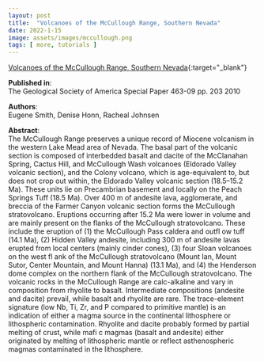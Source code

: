 ```yaml
---
layout: post
title:  "Volcanoes of the McCullough Range, Southern Nevada"
date: 2022-1-15
image: assets/images/mccullough.png
tags: [ more, tutorials ]
---
```


[Volcanoes of the McCullough Range, Southern Nevada](http://geoscience.unlv.edu/files/Smith,%20Honn%20and%20Johnsen%202010.pdf){:target="_blank"}  

**Published in**:  
The Geological Society of America Special Paper 463-09 pp. 203 2010 

**Authors**:  
Eugene Smith, Denise Honn, Racheal Johnsen

**Abstract**:  
The McCullough Range preserves a unique record of Miocene volcanism in the western Lake Mead area of Nevada. The basal part of the volcanic section is composed of interbedded basalt and dacite of the McClanahan Spring, Cactus Hill, and McCullough Wash volcanoes (Eldorado Valley volcanic section), and the Colony volcano, which is age-equivalent to, but does not crop out within, the Eldorado Valley volcanic section (18.5–15.2 Ma). These units lie on Precambrian basement and locally on the Peach Springs Tuff (18.5 Ma). Over 400 m of andesite lava, agglomerate, and breccia of the Farmer Canyon volcanic section forms the McCullough stratovolcano. Eruptions occurring after 15.2 Ma were lower in volume and are mainly present on the flanks of the McCullough stratovolcano. These include the eruption of (1) the McCullough Pass caldera and outfl ow tuff (14.1 Ma), (2) Hidden Valley andesite,
including 300 m of andesite lavas erupted from local centers (mainly cinder cones), (3) four Sloan volcanoes on the west fl ank of the McCullough stratovolcano (Mount Ian, Mount Sutor, Center Mountain, and Mount Hanna) (13.1 Ma), and (4) the Henderson dome complex on the northern flank of the McCullough stratovolcano. The volcanic rocks in the McCullough Range are calc-alkaline and vary in composition from rhyolite to basalt. Intermediate compositions (andesite and dacite) prevail, while basalt and rhyolite are rare. The trace-element signature (low Nb, Ti, Zr, and P compared to primitive mantle) is an indication of either a magma source in the continental lithosphere or lithospheric contamination. Rhyolite and dacite probably formed by partial melting of crust, while mafi c magmas (basalt and andesite) either originated by melting of lithospheric mantle or reflect asthenospheric magmas contaminated in the lithosphere.

